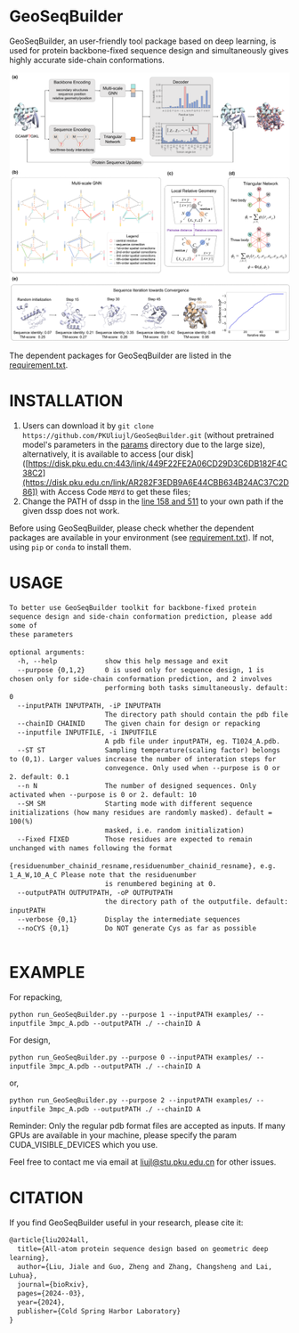 # GeoSeqBuilder
GeoSeqBuilder, an user-friendly tool package based on deep learning, is used for protein backbone-fixed sequence design and simultaneously gives highly accurate side-chain conformations.

![Alt text](https://github.com/PKUliujl/GeoSeqBuilder/blob/main/image/flow.png)

The dependent packages for GeoSeqBuilder are listed in the [requirement.txt](https://github.com/PKUliujl/GeoSeqBuilder/blob/main/requirement.txt).


INSTALLATION
======================
1. Users can download it by `git clone https://github.com/PKUliujl/GeoSeqBuilder.git` (without pretrained model's parameters in the [params](https://github.com/PKUliujl/GeoSeqBuilder/tree/main/geoseqbuilder/params) directory  due to the large size), alternatively, 
it is available to access [our disk]([https://disk.pku.edu.cn:443/link/449F22FE2A06CD29D3C6DB182F4C38C2](https://disk.pku.edu.cn/link/AR282F3EDB9A6E44CBB634B24AC37C2D86]) with 
Access Code `MBYd` to get these files;
2. Change the PATH of dssp in the [line 158 and 511](https://github.com/PKUliujl/GeoSeqBuilder/blob/main/geoseqbuilder/Utils/pdb_processor.py) to your own path if the given dssp does not work.


Before using GeoSeqBuilder, please check whether the dependent packages are available in your environment (see [requirement.txt](https://github.com/PKUliujl/GeoSeqBuilder/blob/main/requirement.txt)). If not, using `pip` or `conda` to install them.


USAGE
======================
```
To better use GeoSeqBuilder toolkit for backbone-fixed protein sequence design and side-chain conformation prediction, please add some of
these parameters

optional arguments:
  -h, --help            show this help message and exit
  --purpose {0,1,2}     0 is used only for sequence design, 1 is chosen only for side-chain conformation prediction, and 2 involves
                        performing both tasks simultaneously. default: 0
  --inputPATH INPUTPATH, -iP INPUTPATH
                        The directory path should contain the pdb file
  --chainID CHAINID     The given chain for design or repacking
  --inputfile INPUTFILE, -i INPUTFILE
                        A pdb file under inputPATH, eg. T1024_A.pdb.
  --ST ST               Sampling temperature(scaling factor) belongs to (0,1). Larger values increase the number of interation steps for
                        convegence. Only used when --purpose is 0 or 2. default: 0.1
  --n N                 The number of designed sequences. Only activated when --purpose is 0 or 2. default: 10
  --SM SM               Starting mode with different sequence initializations (how many residues are randomly masked). default = 100(%)
                        masked, i.e. random initialization)
  --Fixed FIXED         Those residues are expected to remain unchanged with names following the format
                        {residuenumber_chainid_resname,residuenumber_chainid_resname}, e.g. 1_A_W,10_A_C Please note that the residuenumber
                        is renumbered begining at 0.
  --outputPATH OUTPUTPATH, -oP OUTPUTPATH
                        the directory path of the outputfile. default: inputPATH
  --verbose {0,1}       Display the intermediate sequences
  --noCYS {0,1}         Do NOT generate Cys as far as possible
  
```

EXAMPLE
=====================
For repacking, 
```
python run_GeoSeqBuilder.py --purpose 1 --inputPATH examples/ --inputfile 3mpc_A.pdb --outputPATH ./ --chainID A   
```

For design,  
```
python run_GeoSeqBuilder.py --purpose 0 --inputPATH examples/ --inputfile 3mpc_A.pdb --outputPATH ./ --chainID A
```
or,
```
python run_GeoSeqBuilder.py --purpose 2 --inputPATH examples/ --inputfile 3mpc_A.pdb --outputPATH ./ --chainID A
```



Reminder: Only the regular pdb format files are accepted as inputs. If many GPUs are available in your machine, please specify the param CUDA_VISIBLE_DEVICES which you use.

Feel free to contact me via email at liujl@stu.pku.edu.cn for other issues.  


CITATION
=====================
If you find GeoSeqBuilder useful in your research, please cite it:
```
@article{liu2024all,
  title={All-atom protein sequence design based on geometric deep learning},
  author={Liu, Jiale and Guo, Zheng and Zhang, Changsheng and Lai, Luhua},
  journal={bioRxiv},
  pages={2024--03},
  year={2024},
  publisher={Cold Spring Harbor Laboratory}
}
```


